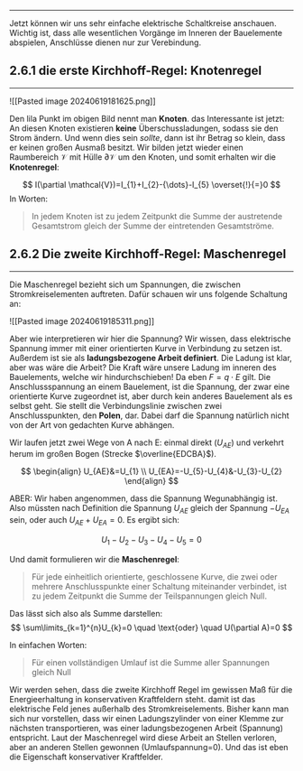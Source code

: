 ***
Jetzt können wir uns sehr einfache elektrische Schaltkreise anschauen. Wichtig ist, dass alle wesentlichen Vorgänge im Inneren der Bauelemente abspielen, Anschlüsse dienen nur zur Verebindung.

## 2.6.1 die erste Kirchhoff-Regel: Knotenregel
***

![[Pasted image 20240619181625.png]]

Den lila Punkt im obigen Bild nennt man **Knoten**. das Interessante ist jetzt: An diesen Knoten existieren **keine** Überschussladungen, sodass sie den Strom ändern. Und wenn dies sein *sollte*, dann ist ihr Betrag so klein, dass er keinen großen Ausmaß besitzt. 
Wir bilden jetzt wieder einen Raumbereich $\mathcal{V}$ mit Hülle $\partial \mathcal{V}$ um den Knoten, und somit erhalten wir die **Knotenregel**:

$$
I(\partial \mathcal{V})=I_{1}+I_{2}-{\dots}-I_{5} \overset{!}{=}0
$$
In Worten:

>In jedem Knoten ist zu jedem Zeitpunkt die Summe der austretende Gesamtstrom gleich der Summe der eintretenden Gesamtströme.

## 2.6.2 Die zweite Kirchhoff-Regel: Maschenregel
***
Die Maschenregel bezieht sich um Spannungen, die zwischen Stromkreiselementen auftreten. Dafür schauen wir uns folgende Schaltung an:

![[Pasted image 20240619185311.png]]

Aber wie interpretieren wir hier die Spannung? Wir wissen, dass elektrische Spannung immer mit einer orientierten Kurve in Verbindung zu setzen ist. Außerdem ist sie als **ladungsbezogene Arbeit definiert**. Die Ladung ist klar, aber was wäre die Arbeit? Die Kraft wäre unsere Ladung im inneren des Bauelements, welche wir hindurchschieben! Da eben $F=q \cdot E$ gilt.
Die Anschlussspannung an einem Bauelement, ist die Spannung, der zwar eine orientierte Kurve zugeordnet ist, aber durch kein anderes Bauelement als es selbst geht. Sie stellt die Verbindungslinie zwischen zwei Anschlusspunkten, den **Polen**, dar. Dabei darf die Spannung natürlich nicht von der Art von gedachten Kurve abhängen.

Wir laufen jetzt zwei Wege von A nach E: einmal direkt ($U_{AE}$) und verkehrt herum im großen Bogen (Strecke $\overline{EDCBA}$).

$$
\begin{align}
U_{AE}&=U_{1} \\
U_{EA}=-U_{5}-U_{4}&-U_{3}-U_{2}
\end{align}
$$

ABER: Wir haben angenommen, dass die Spannung Wegunabhängig ist. Also müssten nach Definition die Spannung $U_{AE}$ gleich der Spannung $-U_{EA}$ sein, oder auch $U_{AE}+U_{EA}=0$. Es ergibt sich:

$$
U_{1}-U_{2}-U_{3}-U_{4}-U_{5}=0
$$

Und damit formulieren wir die **Maschenregel**:

>Für jede einheitlich orientierte, geschlossene Kurve, die zwei oder mehrere Anschlusspunkte einer Schaltung miteinander verbindet, ist zu jedem Zeitpunkt die Summe der Teilspannungen gleich Null.

Das lässt sich also als Summe darstellen:
$$
\sum\limits_{k=1}^{n}U_{k}=0 \quad \text{oder} \quad U(\partial A)=0
$$

In einfachen Worten:

>Für einen vollständigen Umlauf ist die Summe aller Spannungen gleich Null

Wir werden sehen, dass die zweite Kirchhoff Regel im gewissen Maß für die Energieerhaltung in konservativen Kraftfeldern steht. damit ist das elektrische Feld jenes außerhalb des Stromkreiselements. Bisher kann man sich nur vorstellen, dass wir einen Ladungszylinder von einer Klemme zur nächsten transportieren, was einer ladungsbezogenen Arbeit (Spannung) entspricht. Laut der Maschenregel wird diese Arbeit an Stellen verloren, aber an anderen Stellen gewonnen (Umlaufspannung=0). Und das ist eben die Eigenschaft konservativer Kraftfelder.